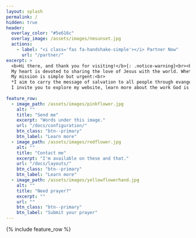 ```yaml
---
layout: splash
permalink: /
hidden: true
header:
  overlay_color: "#5e616c"
  overlay_image: /assets/images/nmsunset.jpg
  actions:
    - label: "<i class='fas fa-handshake-simple'></i> Partner Now"
      url: "/partner/"
excerpt: >
  <b>Hi there, and thank you for visiting!</b>{: .notice-warning}<br><br>  
  My heart is devoted to sharing the love of Jesus with the world. Whether it’s on the streets, in churches, or among the forgotten and hurting, I believe in meeting people with compassion and truth, through the power of the Holy Spirit.{: .notice--info}<br><br>  
  My mission is simple but urgent:<br>
  *I aim to carry the message of salvation to all people through evangelism, discipleship, and the demonstration of God’s love in action.*<br><br> 
  I invite you to explore my website, learn more about the work God is doing through this ministry, and join me in making an eternal impact.{: .notice--danger}
  
feature_row:
  - image_path: /assets/images/pinkflower.jpg
    alt: ""
    title: "Send me"
    excerpt: "Words under this image."
    url: "/docs/configuration/"
    btn_class: "btn--primary"
    btn_label: "Learn more"
  - image_path: /assets/images/redflower.jpg
    alt: ""
    title: "Contact me"
    excerpt: "I'm available on these and that."
    url: "/docs/layouts/"
    btn_class: "btn--primary"
    btn_label: "Learn more"
  - image_path: /assets/images/yellowflowerhand.jpg
    alt: ""
    title: "Need prayer?"
    excerpt: ""
    url: ""
    btn_class: "btn--primary"
    btn_label: "Submit your prayer"
---
```


{% include feature_row %}
